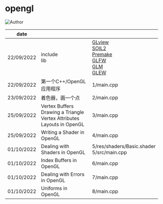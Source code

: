 # opengl
![Author](https://img.shields.io/badge/Author-ZengBc-da282a)

| date       |                                                              |                                                              |
| ---------- | ------------------------------------------------------------ | ------------------------------------------------------------ |
| 22/09/2022 | include<br />lib                                             | [GLview](http://realtech-vr.com/home/glview)<br />[SOIL2](https://github.com/SpartanJ/SOIL2)<br />[Premake](https://premake.github.io/download)<br />[GLFW](https://www.glfw.org/download.html)<br />[GLM](https://github.com/g-truc/glm)<br />[GLEW](http://glew.sourceforge.net/) |
| 22/09/2022 | 第一个C++/OpenGL应用程序                                     | 1/main.cpp                                                   |
| 23/09/2022 | 着色器，画一个点                                             | 2/main.cpp                                                   |
| 25/09/2022 | Vertex Buffers<br />Drawing a Triangle<br />Vertex Attributes<br />Layouts in OpenGL | 3/main.cpp                                                   |
| 25/09/2022 | Writing a Shader in OpenGL                                   | 4/main.cpp                                                   |
| 01/10/2022 | Dealing with Shaders in OpenGL                               | 5/res/shaders/Basic.shader<br />5/src/main.cpp               |
| 01/10/2022 | Index Buffers in OpenGL                                      | 6/main.cpp                                                   |
| 01/10/2022 | Dealing with Errors in OpenGL                                | 7/main.cpp                                                   |
| 01/10/2022 | Uniforms in OpenGL                                           | 8/main.cpp                                                   |

